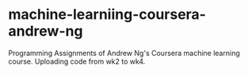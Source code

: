 # machine-learniing-coursera-andrew-ng
Programming Assignments of Andrew Ng's Coursera machine learning course. 
Uploading code from wk2 to wk4.
